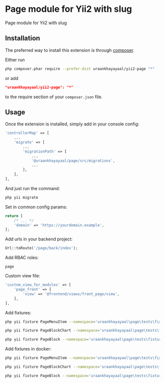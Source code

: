 Page module for Yii2 with slug
==============================
Page module for Yii2 with slug

Installation
------------

The preferred way to install this extension is through [composer](http://getcomposer.org/download/).

Either run

```sh
php composer.phar require --prefer-dist uraankhayayaal/yii2-page "*"
```

or add

```json
"uraankhayayaal/yii2-page": "*"
```

to the require section of your `composer.json` file.


Usage
-----

Once the extension is installed, simply add in your console config:

```php
'controllerMap' => [
    ...
    'migrate' => [
        ...
        'migrationPath' => [
            ...
            '@uraankhayayaal/page/src/migrations',
            ...
        ],
    ],
],
```

And just run the command:
```sh
php yii migrate
```

Set in common config params:

```php
return [
    /* ... */
    'domain' => 'https://yourdomain.example',
];
```

Add urls in your backend project:

```php
Url::toRoute('/page/back/index');
```

Add RBAC roles:

```
page
```

Custom view file:

```php
'custom_view_for_modules' => [
    'page_front' => [
        'view' => '@frontend/views/front_page/view',
    ],
],
```

Add fixtures:

```sh
php yii fixture PageMenuItem --namespace='uraankhayayaal\page\tests\fixtures'
```
```sh
php yii fixture PageBlockChart --namespace='uraankhayayaal\page\tests\fixtures'
```
```sh
php yii fixture PageBlock --namespace='uraankhayayaal\page\tests\fixtures'
```

Add fixtures in docker:

```sh
php yii fixture PageMenuItem --namespace='uraankhayayaal\page\tests\fixtures' --interactive=0
```
```sh
php yii fixture PageBlockChart --namespace='uraankhayayaal\page\tests\fixtures' --interactive=0
```
```sh
php yii fixture PageBlock --namespace='uraankhayayaal\page\tests\fixtures' --interactive=0
```